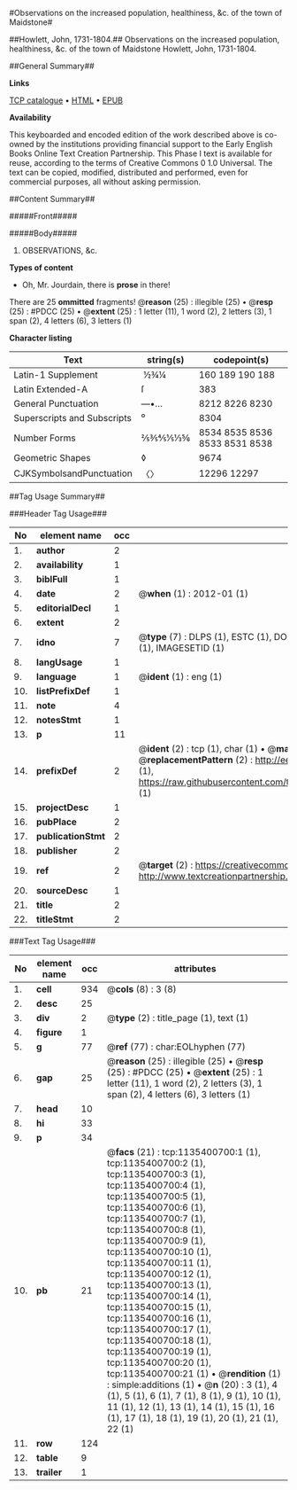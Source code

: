 #Observations on the increased population, healthiness, &c. of the town of Maidstone#

##Howlett, John, 1731-1804.##
Observations on the increased population, healthiness, &c. of the town of Maidstone
Howlett, John, 1731-1804.

##General Summary##

**Links**

[TCP catalogue](http://www.ota.ox.ac.uk/tcp/)  • 
[HTML](http://tei.it.ox.ac.uk/tcp/Texts-HTML/free/004/004815284.html)  • 
[EPUB](http://tei.it.ox.ac.uk/tcp/Texts-EPUB/free/004/004815284.epub)

**Availability**

This keyboarded and encoded edition of the
	       work described above is co-owned by the institutions
	       providing financial support to the Early English Books
	       Online Text Creation Partnership. This Phase I text is
	       available for reuse, according to the terms of Creative
	       Commons 0 1.0 Universal. The text can be copied,
	       modified, distributed and performed, even for
	       commercial purposes, all without asking permission.


##Content Summary##

#####Front#####

#####Body#####

1. OBSERVATIONS, &c.

**Types of content**

  * Oh, Mr. Jourdain, there is **prose** in there!

There are 25 **ommitted** fragments! 
 @__reason__ (25) : illegible (25)  •  @__resp__ (25) : #PDCC (25)  •  @__extent__ (25) : 1 letter (11), 1 word (2), 2 letters (3), 1 span (2), 4 letters (6), 3 letters (1)

**Character listing**


|Text|string(s)|codepoint(s)|
|---|---|---|
|Latin-1 Supplement| ½¾¼|160 189 190 188|
|Latin Extended-A|ſ|383|
|General Punctuation|—•…|8212 8226 8230|
|Superscripts             and Subscripts|⁰|8304|
|Number Forms|⅖⅗⅘⅕⅓⅚|8534 8535 8536 8533 8531 8538|
|Geometric Shapes|◊|9674|
|CJKSymbolsandPunctuation|〈〉|12296 12297|

##Tag Usage Summary##

###Header Tag Usage###

|No|element name|occ|attributes|
|---|---|---|---|
|1.|__author__|2||
|2.|__availability__|1||
|3.|__biblFull__|1||
|4.|__date__|2| @__when__ (1) : 2012-01 (1)|
|5.|__editorialDecl__|1||
|6.|__extent__|2||
|7.|__idno__|7| @__type__ (7) : DLPS (1), ESTC (1), DOCNO (1), TCP (1), GALEDOCNO (1), CONTENTSET (1), IMAGESETID (1)|
|8.|__langUsage__|1||
|9.|__language__|1| @__ident__ (1) : eng (1)|
|10.|__listPrefixDef__|1||
|11.|__note__|4||
|12.|__notesStmt__|1||
|13.|__p__|11||
|14.|__prefixDef__|2| @__ident__ (2) : tcp (1), char (1)  •  @__matchPattern__ (2) : ([0-9\-]+):([0-9IVX]+) (1), (.+) (1)  •  @__replacementPattern__ (2) : http://eebo.chadwyck.com/downloadtiff?vid=$1&page=$2 (1), https://raw.githubusercontent.com/textcreationpartnership/Texts/master/tcpchars.xml#$1 (1)|
|15.|__projectDesc__|1||
|16.|__pubPlace__|2||
|17.|__publicationStmt__|2||
|18.|__publisher__|2||
|19.|__ref__|2| @__target__ (2) : https://creativecommons.org/publicdomain/zero/1.0/ (1), http://www.textcreationpartnership.org/docs/. (1)|
|20.|__sourceDesc__|1||
|21.|__title__|2||
|22.|__titleStmt__|2||


###Text Tag Usage###

|No|element name|occ|attributes|
|---|---|---|---|
|1.|__cell__|934| @__cols__ (8) : 3 (8)|
|2.|__desc__|25||
|3.|__div__|2| @__type__ (2) : title_page (1), text (1)|
|4.|__figure__|1||
|5.|__g__|77| @__ref__ (77) : char:EOLhyphen (77)|
|6.|__gap__|25| @__reason__ (25) : illegible (25)  •  @__resp__ (25) : #PDCC (25)  •  @__extent__ (25) : 1 letter (11), 1 word (2), 2 letters (3), 1 span (2), 4 letters (6), 3 letters (1)|
|7.|__head__|10||
|8.|__hi__|33||
|9.|__p__|34||
|10.|__pb__|21| @__facs__ (21) : tcp:1135400700:1 (1), tcp:1135400700:2 (1), tcp:1135400700:3 (1), tcp:1135400700:4 (1), tcp:1135400700:5 (1), tcp:1135400700:6 (1), tcp:1135400700:7 (1), tcp:1135400700:8 (1), tcp:1135400700:9 (1), tcp:1135400700:10 (1), tcp:1135400700:11 (1), tcp:1135400700:12 (1), tcp:1135400700:13 (1), tcp:1135400700:14 (1), tcp:1135400700:15 (1), tcp:1135400700:16 (1), tcp:1135400700:17 (1), tcp:1135400700:18 (1), tcp:1135400700:19 (1), tcp:1135400700:20 (1), tcp:1135400700:21 (1)  •  @__rendition__ (1) : simple:additions (1)  •  @__n__ (20) : 3 (1), 4 (1), 5 (1), 6 (1), 7 (1), 8 (1), 9 (1), 10 (1), 11 (1), 12 (1), 13 (1), 14 (1), 15 (1), 16 (1), 17 (1), 18 (1), 19 (1), 20 (1), 21 (1), 22 (1)|
|11.|__row__|124||
|12.|__table__|9||
|13.|__trailer__|1||
